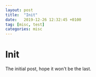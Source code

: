 ```yaml
---
layout: post
title:  "Init"
date:   2019-12-26 12:32:45 +0100
tag: [misc, test]
categories: misc
---
```


# Init
The initial post, hope it won't be the last.
